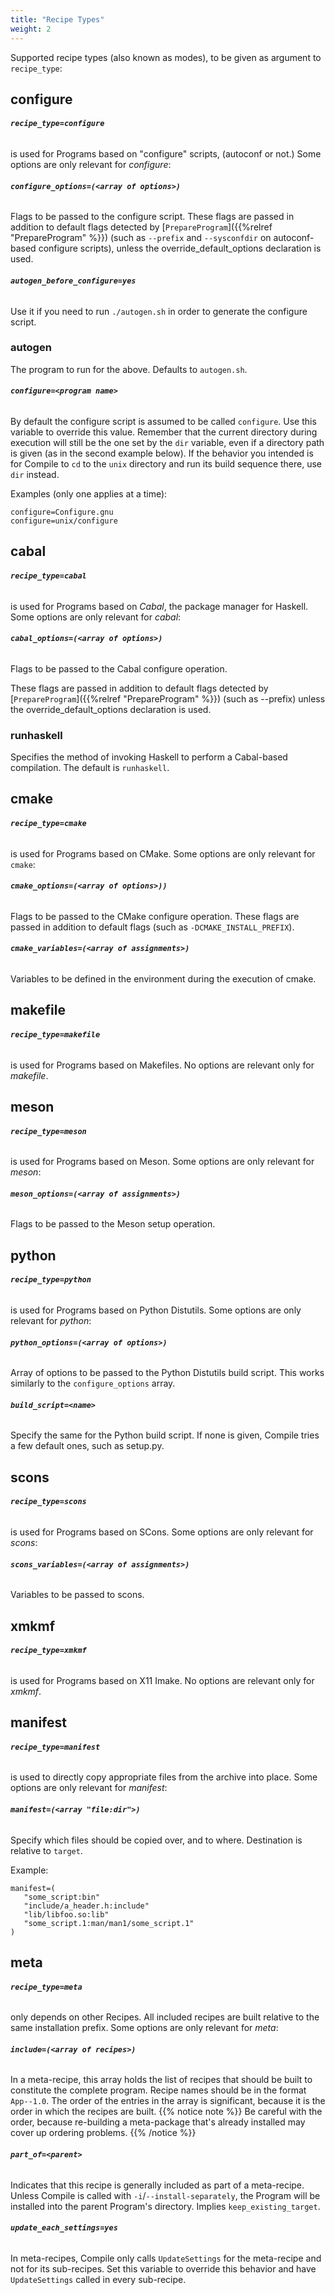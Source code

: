 ```yaml
---
title: "Recipe Types"
weight: 2
---
```


Supported recipe types (also known as modes), to be given as argument to
`recipe_type`:

## configure

###### **`recipe_type=configure`**
is used for Programs based on "configure" scripts,
(autoconf or not.) Some options are only relevant for *configure*:

###### **`configure_options=(<array of options>)`**

Flags to be passed to the configure script. These flags are passed in addition
to default flags detected by [`PrepareProgram`]({{%relref "PrepareProgram" %}})
(such as `--prefix` and `--sysconfdir` on autoconf-based configure scripts), unless
the override_default_options declaration is used.

###### **`autogen_before_configure=yes`**

Use it if you need to run `./autogen.sh` in order to generate the configure
script.

### autogen

The program to run for the above. Defaults to `autogen.sh`.

###### **`configure=<program name>`**

By default the configure script is assumed to be called `configure`. Use this
variable to override this value. Remember that the current directory during
execution will still be the one set by the `dir` variable, even if a directory
path is given (as in the second example below). If the behavior you intended is
for Compile to `cd` to the `unix` directory and run its build sequence there,
use `dir` instead.

Examples (only one applies at a time):

```fish
configure=Configure.gnu
configure=unix/configure
```

## cabal

###### **`recipe_type=cabal`**
is used for Programs based on *Cabal*, the package manager for Haskell. Some
options are only relevant for *cabal*:

###### **`cabal_options=(<array of options>)`**

Flags to be passed to the Cabal configure operation.

These flags are passed in addition to default flags detected by
[`PrepareProgram`]({{%relref "PrepareProgram" %}}) (such as --prefix) unless the
override_default_options declaration is used.

### runhaskell

Specifies the method of invoking Haskell to perform a Cabal-based compilation.
The default is `runhaskell`.

## cmake

###### **`recipe_type=cmake`**
is used for Programs based on CMake. Some options are
only relevant for `cmake`:

###### **`cmake_options=(<array of options>))`**

Flags to be passed to the CMake configure operation. These flags are passed in
addition to default flags (such as `-DCMAKE_INSTALL_PREFIX`).

###### **`cmake_variables=(<array of assignments>)`**

Variables to be defined in the environment during the execution of cmake.

## makefile

###### **`recipe_type=makefile`**
is used for Programs based on Makefiles. No options
are relevant only for *makefile*.

## meson

###### **`recipe_type=meson`**
is used for Programs based on Meson. Some options are
only relevant for *meson*:

###### **`meson_options=(<array of assignments>)`**

Flags to be passed to the Meson setup operation.

## python

###### **`recipe_type=python`**
is used for Programs based on Python Distutils. Some
options are only relevant for *python*:

###### **`python_options=(<array of options>)`**

Array of options to be passed to the Python Distutils build script. This works
similarly to the `configure_options` array.

###### **`build_script=<name>`**

Specify the same for the Python build script. If none is given, Compile tries a
few default ones, such as setup.py.

## scons

###### **`recipe_type=scons`** 
is used for Programs based on SCons. Some options are
only relevant for *scons*:

###### **`scons_variables=(<array of assignments>)`**

Variables to be passed to scons.

## xmkmf

###### **`recipe_type=xmkmf`** 
is used for Programs based on X11 Imake. No options are
relevant only for *xmkmf*.

## manifest

###### **`recipe_type=manifest`** 
is used to directly copy appropriate files from the
archive into place. Some options are only relevant for *manifest*:

###### **`manifest=(<array "file:dir">)`**

Specify which files should be copied over, and to where. Destination is relative
to `target`.

Example:

```fish
manifest=(
   "some_script:bin"
   "include/a_header.h:include"
   "lib/libfoo.so:lib"
   "some_script.1:man/man1/some_script.1"
)
```

## meta

###### **`recipe_type=meta`** 
only depends on other Recipes. All included recipes are
built relative to the same installation prefix. Some options are only relevant
for *meta*:

###### **`include=(<array of recipes>)`**

In a meta-recipe, this array holds the list of recipes that should be built to
constitute the complete program. Recipe names should be in the format
`App--1.0`. The order of the entries in the array is significant, because it is
the order in which the recipes are built. {{% notice note %}} Be careful with
the order, because re-building a meta-package that's already installed may cover
up ordering problems. {{% /notice %}}

###### **`part_of=<parent>`**

Indicates that this recipe is generally included as part of a meta-recipe.
Unless Compile is called with `-i`/`--install-separately`, the Program will be
installed into the parent Program's directory. Implies `keep_existing_target`.

###### **`update_each_settings=yes`**

In meta-recipes, Compile only calls `UpdateSettings` for the meta-recipe and not
for its sub-recipes. Set this variable to override this behavior and have
`UpdateSettings` called in every sub-recipe.
